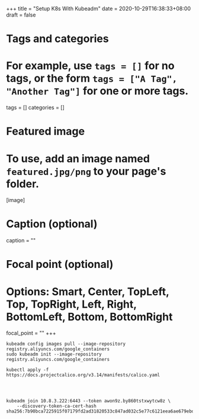 +++
title = "Setup K8s With Kubeadm"
date = 2020-10-29T16:38:33+08:00
draft = false

# Tags and categories
# For example, use `tags = []` for no tags, or the form `tags = ["A Tag", "Another Tag"]` for one or more tags.
tags = []
categories = []

# Featured image
# To use, add an image named `featured.jpg/png` to your page's folder. 
[image]
  # Caption (optional)
  caption = ""

  # Focal point (optional)
  # Options: Smart, Center, TopLeft, Top, TopRight, Left, Right, BottomLeft, Bottom, BottomRight
  focal_point = ""
+++


```
kubeadm config images pull --image-repository registry.aliyuncs.com/google_containers
sudo kubeadm init --image-repository registry.aliyuncs.com/google_containers

kubectl apply -f https://docs.projectcalico.org/v3.14/manifests/calico.yaml




kubeadm join 10.8.3.222:6443 --token awon9z.by860tstxwytcw8z \
    --discovery-token-ca-cert-hash sha256:7b90bca7225915f07179fd2ad31820533c847ad032c5e77c6121eea6ae679ebd
```
